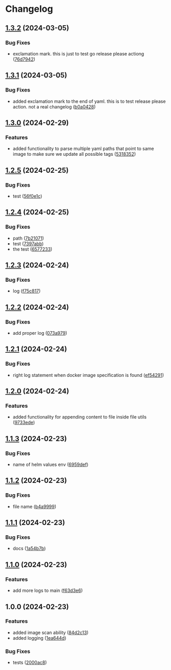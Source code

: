 # Changelog

## [1.3.2](https://github.com/unoplat/unoplat-ci-cd-scripts/compare/v1.3.1...v1.3.2) (2024-03-05)


### Bug Fixes

* exclamation mark. this is just to test go release please actiong ([76d7942](https://github.com/unoplat/unoplat-ci-cd-scripts/commit/76d7942f520f9fc3afa8e9abcddfd3e05a78b4cb))

## [1.3.1](https://github.com/unoplat/unoplat-ci-cd-scripts/compare/v1.3.0...v1.3.1) (2024-03-05)


### Bug Fixes

* added exclamation mark to the end of yaml. this is to test release please action. not a real changelog ([b0a0428](https://github.com/unoplat/unoplat-ci-cd-scripts/commit/b0a04280885f0d58e301563b9c1d4ee9cc8d6666))

## [1.3.0](https://github.com/unoplat/unoplat-ci-cd-scripts/compare/v1.2.5...v1.3.0) (2024-02-29)


### Features

* added functionality to parse multiple yaml paths that point to same image to make sure we update all possible tags ([5318352](https://github.com/unoplat/unoplat-ci-cd-scripts/commit/531835284cddd19ff7462170519a061ba711ce79))

## [1.2.5](https://github.com/unoplat/unoplat-ci-cd-scripts/compare/v1.2.4...v1.2.5) (2024-02-25)


### Bug Fixes

* test ([56f0e1c](https://github.com/unoplat/unoplat-ci-cd-scripts/commit/56f0e1c1b2b6ced2581aefab11cb7f5aaf509c74))

## [1.2.4](https://github.com/unoplat/unoplat-ci-cd-scripts/compare/v1.2.3...v1.2.4) (2024-02-25)


### Bug Fixes

* path ([7b21071](https://github.com/unoplat/unoplat-ci-cd-scripts/commit/7b210713c0f1c51f22e4a2dc653ef28a21d56e56))
* test ([7397abb](https://github.com/unoplat/unoplat-ci-cd-scripts/commit/7397abb74fd6bc54e2dfe3297932aabfb3bdce60))
* the test ([6577233](https://github.com/unoplat/unoplat-ci-cd-scripts/commit/657723311c937a8b447845de17e1b548ee2fd9b8))

## [1.2.3](https://github.com/unoplat/unoplat-ci-cd-scripts/compare/v1.2.2...v1.2.3) (2024-02-24)


### Bug Fixes

* log ([f75c817](https://github.com/unoplat/unoplat-ci-cd-scripts/commit/f75c81778777be8f2e3e7aeb21cc04c6ea512c0a))

## [1.2.2](https://github.com/unoplat/unoplat-ci-cd-scripts/compare/v1.2.1...v1.2.2) (2024-02-24)


### Bug Fixes

* add proper log ([073a979](https://github.com/unoplat/unoplat-ci-cd-scripts/commit/073a9796dcb781e98002a68934bcc1b0136844a2))

## [1.2.1](https://github.com/unoplat/unoplat-ci-cd-scripts/compare/v1.2.0...v1.2.1) (2024-02-24)


### Bug Fixes

* right log statement when docker image specification is found ([ef54291](https://github.com/unoplat/unoplat-ci-cd-scripts/commit/ef542910e5be6079876b91fe6c644e461a56508b))

## [1.2.0](https://github.com/unoplat/unoplat-ci-cd-scripts/compare/v1.1.3...v1.2.0) (2024-02-24)


### Features

* added functionality for appending content to file inside file utils ([9733ede](https://github.com/unoplat/unoplat-ci-cd-scripts/commit/9733edeea94abe0b23d7b3dd979b6206ae1ececf))

## [1.1.3](https://github.com/unoplat/unoplat-ci-cd-scripts/compare/v1.1.2...v1.1.3) (2024-02-23)


### Bug Fixes

* name of helm values env ([6959def](https://github.com/unoplat/unoplat-ci-cd-scripts/commit/6959def35ec1b77d0805e494e3a0a7da72580e36))

## [1.1.2](https://github.com/unoplat/unoplat-ci-cd-scripts/compare/v1.1.1...v1.1.2) (2024-02-23)


### Bug Fixes

* file name ([b4a9999](https://github.com/unoplat/unoplat-ci-cd-scripts/commit/b4a9999a77679bbca4e718facfacf979c7c5c918))

## [1.1.1](https://github.com/unoplat/unoplat-ci-cd-scripts/compare/v1.1.0...v1.1.1) (2024-02-23)


### Bug Fixes

* docs ([1a54b7b](https://github.com/unoplat/unoplat-ci-cd-scripts/commit/1a54b7b1f096c1dfdceab0aefef92bd0246ceffe))

## [1.1.0](https://github.com/unoplat/unoplat-ci-cd-scripts/compare/v1.0.0...v1.1.0) (2024-02-23)


### Features

* add more logs to main ([f63d3e6](https://github.com/unoplat/unoplat-ci-cd-scripts/commit/f63d3e61b8467450c9175cc9462ce25303826115))

## 1.0.0 (2024-02-23)


### Features

* added image scan ability ([84d2c13](https://github.com/unoplat/unoplat-ci-cd-scripts/commit/84d2c13cbc75ed25fa4552ccd4a6edb45793b637))
* added logging ([1ea644d](https://github.com/unoplat/unoplat-ci-cd-scripts/commit/1ea644dd720746af0287ee4442a12109423170db))


### Bug Fixes

* tests ([2000ac8](https://github.com/unoplat/unoplat-ci-cd-scripts/commit/2000ac8232fe7cc38f41babc5e4a221daa1d1a1d))
